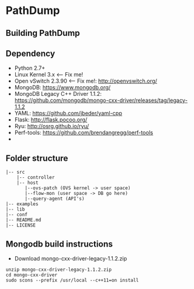 PathDump
========

## Building PathDump

## Dependency
* Python 2.7+
* Linux Kernel 3.x <-- Fix me!
* Open vSwitch 2.3.90 <-- Fix me!: http://openvswitch.org/
* MongoDB: https://www.mongodb.org/
* MongoDB Legacy C++ Driver 1.1.2: https://github.com/mongodb/mongo-cxx-driver/releases/tag/legacy-1.1.2
* YAML: https://github.com/jbeder/yaml-cpp
* Flask: http://flask.pocoo.org/
* Ryu: http://osrg.github.io/ryu/
* Perf-tools: https://github.com/brendangregg/perf-tools
* 

## Folder structure
```
|-- src
    |-- controller
    |-- host
       |--ovs-patch (OVS kernel -> user space)
       |--flow-mon (user space -> DB go here)
       |--query-agent (API's)
|-- examples
|-- lib
|-- conf
|-- README.md
|-- LICENSE
```

## Mongodb build instructions 
* Download mongo-cxx-driver-legacy-1.1.2.zip 
```
unzip mongo-cxx-driver-legacy-1.1.2.zip 
cd mongo-cxx-driver
sudo scons --prefix /usr/local --c++11=on install
```

